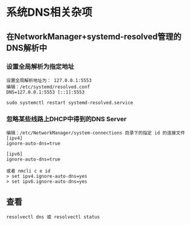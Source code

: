 # 系统DNS相关杂项

## 在NetworkManager+systemd-resolved管理的DNS解析中

### 设置全局解析为指定地址
```
设置全局解析地址为： 127.0.0.1:5553
编辑：/etc/systemd/resolved.conf
DNS=127.0.0.1:5553 [::1]:5553

sudo systemctl restart systemd-resolved.service 
```

### 忽略某些线路上DHCP中得到的DNS Server
```
编辑：/etc/NetworkManager/system-connections 目录下的指定 id 的连接文件
[ipv4]
ignore-auto-dns=true

[ipv6]
ignore-auto-dns=true

或者 nmcli c e id
> set ipv4.ignore-auto-dns=yes
> set ipv6.ignore-auto-dns=yes
```

## 查看
```
resolvectl dns 或 resolvectl status
```